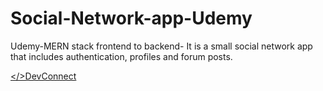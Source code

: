 # Social-Network-app-Udemy
Udemy-MERN stack frontend to backend- It is a small social network app that includes authentication, profiles and forum posts. 

[</>DevConnect](https://protected-anchorage-65555.herokuapp.com/)  
